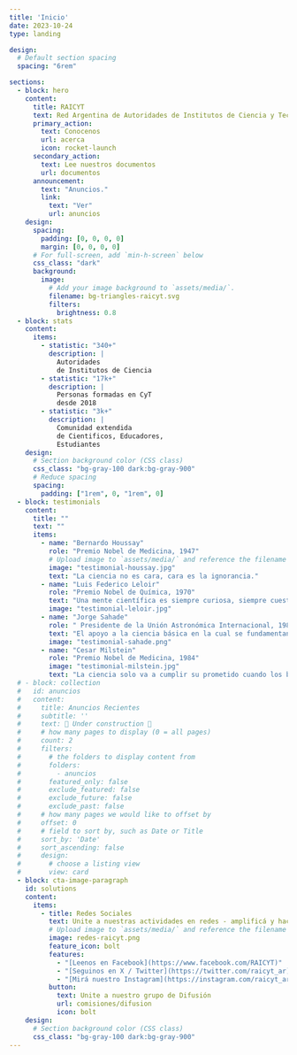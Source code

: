 ```yaml
---
title: 'Inicio'
date: 2023-10-24
type: landing

design:
  # Default section spacing
  spacing: "6rem"

sections:
  - block: hero
    content:
      title: RAICYT
      text: Red Argentina de Autoridades de Institutos de Ciencia y Tecnología 
      primary_action:
        text: Conocenos
        url: acerca
        icon: rocket-launch
      secondary_action:
        text: Lee nuestros documentos
        url: documentos
      announcement:
        text: "Anuncios."
        link:
          text: "Ver"
          url: anuncios
    design:
      spacing:
        padding: [0, 0, 0, 0]
        margin: [0, 0, 0, 0]
      # For full-screen, add `min-h-screen` below
      css_class: "dark"
      background:
        image:
          # Add your image background to `assets/media/`.
          filename: bg-triangles-raicyt.svg
          filters:
            brightness: 0.8
  - block: stats
    content:
      items:
        - statistic: "340+"
          description: |
            Autoridades  
            de Institutos de Ciencia
        - statistic: "17k+"
          description: |
            Personas formadas en CyT  
            desde 2018
        - statistic: "3k+"
          description: |
            Comunidad extendida 
            de Cientificos, Educadores,
            Estudiantes 
    design:
      # Section background color (CSS class)
      css_class: "bg-gray-100 dark:bg-gray-900"
      # Reduce spacing
      spacing:
        padding: ["1rem", 0, "1rem", 0]
  - block: testimonials
    content:
      title: ""
      text: ""
      items:
        - name: "Bernardo Houssay"
          role: "Premio Nobel de Medicina, 1947"
          # Upload image to `assets/media/` and reference the filename here
          image: "testimonial-houssay.jpg"
          text: "La ciencia no es cara, cara es la ignorancia."
        - name: "Luis Federico Leloir"
          role: "Premio Nobel de Química, 1970"
          text: "Una mente científica es siempre curiosa, siempre cuestiona."
          image: "testimonial-leloir.jpg"
        - name: "Jorge Sahade"
          role: " Presidente de la Unión Astronómica Internacional, 1986."
          text: "El apoyo a la ciencia básica en la cual se fundamentan y de la cual se nutren la ciencia aplicada y la tecnología es, sin lugar a dudas, la única inversión que redituará en una Argentina moderna, eficiente y autónoma en sus decisiones."
          image: "testimonial-sahade.png"
        - name: "Cesar Milstein"
          role: "Premio Nobel de Medicina, 1984"
          image: "testimonial-milstein.jpg"
          text: "La ciencia solo va a cumplir su prometido cuando los beneficios sean equitativamente compartidos por los verdaderamente pobres del mundo"
  # - block: collection
  #   id: anuncios
  #   content:
  #     title: Anuncios Recientes
  #     subtitle: ''
  #     text: 🧱 Under construction 🧱
  #     # how many pages to display (0 = all pages)
  #     count: 2
  #     filters:
  #       # the folders to display content from
  #       folders:
  #         - anuncios
  #       featured_only: false
  #       exclude_featured: false
  #       exclude_future: false
  #       exclude_past: false
  #     # how many pages we would like to offset by
  #     offset: 0
  #     # field to sort by, such as Date or Title
  #     sort_by: 'Date'
  #     sort_ascending: false
  #     design: 
  #       # choose a listing view
  #       view: card
  - block: cta-image-paragraph
    id: solutions
    content:
      items:
        - title: Redes Sociales
          text: Unite a nuestras actividades en redes - amplificá y hacé tu aporte
          # Upload image to `assets/media/` and reference the filename here
          image: redes-raicyt.png
          feature_icon: bolt
          features: 
            - "[Leenos en Facebook](https://www.facebook.com/RAICYT)"
            - "[Seguinos en X / Twitter](https://twitter.com/raicyt_ar)"
            - "[Mirá nuestro Instagram](https://instagram.com/raicyt_ar)"
          button:
            text: Unite a nuestro grupo de Difusión
            url: comisiones/difusion
            icon: bolt
    design:
      # Section background color (CSS class)
      css_class: "bg-gray-100 dark:bg-gray-900"  
---
```

